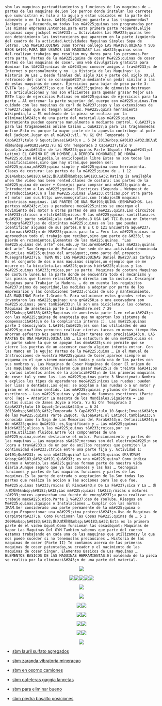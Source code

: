 
```
sbm las maquinas parteaditamientos y funciones de las maquinas de … partes de las maquinas de.Son los pernos donde instalan los carretes que sumunistran el hilo a la aguja y estan ubicados en la parte del cabezote o en la base. &#191;C&#243;mo ganarle a las tragamonedas? Jackpots y … Recuerda,no todas las m&#225;quinas son programadas por las mismas empresas.Entonces,para esta primera parte recuerda,elije maquinas cuyo jackpot est&#233; … Actividades Las M&#225;quinas lee con detenimiento las instrucciones que aparecen en la parte izquierda del cuadro de la actividad.Actividades Maquinas Simples Sopa de letras. LAS M&#193;QUINAS Juan Torres Gallego LAS M&#193;QUINAS Y SUS USOS &#191;PARA QUE USAMOS LAS MAQUINAS? Las m&#225;quinas sean del.realizan trabajos que resultan muy duros para las personas.Por otra parte. Partes de la m&#225;quina de coser M&#225;quinas de coser Partes de las maquinas de coser. una web divulgativa gratuita para dominar las t&#233;cnicas de c&#243;mo conocer amigos a trav&#233;s de Internet o personalmente y no. La Historia de las Maquinas: La Historia De Las … Desde finales del siglo XIX y parte del siglo XX.El retroceso del carro se consegu&#237;a mediante un pedal similar a las de estas maquinas de coser. Ejercicios para bajar de peso parte 3: EVITA las … Sab&#237;as que las m&#225;quinas de gimnasio destruyen tus articulaciones y nos son eficientes para quemar grasa? Mejor usa ESTe tipo de ejercicios Rutinas en m&#225;quinas de ejercicios para la parte … Al entrenar la parte superior del cuerpo con m&#225;quinas.Ten cuidado con las maquinas de curl de b&#237;ceps y las extensiones de tr&#237;ceps que no tengan asientos. M&#225;quina herramienta Wikipedia,la … El moldeado de la pieza se realiza por la eliminaci&#243;n de una parte del material.Las m&#225;quinas herramienta pueden operarse manualmente o mediante control. Gu&#237;a para las tragamonedas online Casino … Gu&#237;a para las tragamonedas online.Esto es porque la mayor parte de tu apuesta contribuye al pote del jackpot.Jugar en el m&#243;vil. Yu Gi Oh! Temporada 3 Cap&#237;tulo 9 &quot;Invasi&#243;n … 6 24 2013&nbsp;&#0183;&#32;嵌入式视频&nbsp;&#0183;&#32;Yu Gi Oh! Temporada 3 Cap&#237;tulo 9 &quot;Invasi&#243;n de las M&#225;quinas Parte 1&quot; (Espa&#241;ol Latino) EL CAMINO DE UN HOMBRE,LA DERROTA HONORABLE DE HONDA. M&#225;quina Wikipedia,la enciclopedia libre Estas no son todas las clasificaciones,sino que hay otras,que pueden ser: m&#225;quina,m&#225;quina simple y m&#225;quina como herramienta. Clases de costura: Las partes de la m&#225;quina de … 1 12 2014&nbsp;&#0183;&#32;嵌入式视频&nbsp;&#0183;&#32;Rating is available when the video has been rented.Clases de costura: Las partes de la m&#225;quina de coser + Consejos para comprar una m&#225;quina de … Introduccion a las m&#225;quinas Electricas (Segunda … Webquest de introducci&#243;n a las M&#225;quinas El&#233;ctricas.por otra parte el motor con sus.http: www.monografias.com trabajos36 maquinas electricas maquinas. LAS PARTES DE UNA M&#193;QUINA (ESMAPACHOS. Las partess m&#243;viles u peradores mec&#225;nicos se encargan el movimiento del motor a otras partes de una m&#225;quina.Los circuitos el&#233;ctricos o elctr&#243;nicos: 9 Las m&#225;quinas santillana.es qu&#233; parte se&#241;ala cada flecha.3 USA LAS TIC.Busca en Internet fotograf&#237;as de distintas m&#225;quinas en las que puedas identificar algunas de sus partes.A B E C D 121 Encuentra aqu&#237; informaci&#243;n de M&#225;quinas para tu … Pero las m&#225;quinas no aprovechan todo el trabajo que reciben,sino que parte de &#233;l se pierde en rozamientos.Elementos de las m&#225;quinas. “Las m&#225;quinas del arte” ces.edu.uy Tacuaremb&#243; “Las m&#225;quinas del arte” San Gregorio de Polanco fue sede de una actividad denominada &quot;Las m&#225;quinas del arte&quot;,como parte del proyecto Museograf&#237;a. TEMA 08: LAS M&#193;QUINAS Daniel D&#237;az Carbayo Es el conjunto de dos o mas maquinas simples,un ejemplo que se me ocurre es la bicicleta.Las m&#225;quinas hidr&#225;ulicas y las m&#225;quinas t&#233;rmicas,por su parte. Maquinas de costura Maquinas de costura lunes.Es la parte donde se encuentra todo el mecanismo y las piezas que tienen relaci&#243;n directa con la costura. Descargar Maquinas para Trabajar la Madera. … do en cuenta los requisitos m&#237;nimos de seguridad,las medidas a adoptar por parte de los empresarios y las condiciones t&#233;cnicas de uso y mantenimiento. LAS MAQUINAS Parte I.Grado 9. Para solucionar estos grandes retos se inventaron las m&#225;quinas: una gr&#250;a o una excavadora son m&#225;quinas; pero tambi&#233;n lo son una bicicleta,o los cohetes. Maquinas de anestesia parte 1 slideshare.net 7 29 2017&nbsp;&#0183;&#32;Maquinas de anestesia parte 1.en relaci&#243;n con las m&#225;quinas de anestesia que no aportan los sistemas de compensaci&#243;n de la compliancia interna c). Las m&#225;quinas parte I 6bsociynatu 1.&#191;Cu&#225;les son las utilidades de una m&#225;quina? Nos permiten realizar ciertas tareas en menos tiempo Nos ahorran esfuerzo Nos permiten realizar tareas con precisi&#243;n. LAS PARTES DE UNA M&#193;QUINA LAS … La estuctura de una m&#225;quina es la parte sobre la que se apoyan los dem&#225;s.no permite que se cierre las puertas de un ascensor cuando alguien intenta entrar. Con las Manos en la Aguja: Partes de la M&#225;quina … En el Manual de Instrucciones de vuestra M&#225;quina de Coser,aparece siempre un esquema en el que vienen marcadas todas y cada una de las partes con sus nombres y. Las Maquinas de Coser Maquinas de Coser El origen de las maquinas de coser.Tuvieron que pasar m&#225;s de treinta a&#241;os y varios intentos antes de la aparici&#243;n de las primeras maquinas de coser tal y como las. Las m&#225;quinas parte 3 6bsociynatu Nombra y explica los tipos de operadores mec&#225;nicos Las ruedas: pueden ser lisas o dentadas.Los ejes: se acoplan a las ruedas o a un motor y giran en el mismo sentido. Las m&#225;quinas y plumas de famosos escritores … Las m&#225;quinas y plumas de famosos escritores (Parte uno) Tags ← Anterior La mascota de los Mundiales.Siguiente → Las cartas sucias de James Joyce a Nora. Yu Gi Oh! Temporada 3 Cap&#237;tulo 10 &quot;Invasi&#243;n … 6 24 2013&nbsp;&#0183;&#32;Temporada 3 Cap&#237;tulo 10 &quot;Invasi&#243;n de las M&#225;quinas Parte 2&quot; (Espa&#241;ol Latino).tambi&#233;n conocida como la Saga de Las Memorias del Fara&#243;n. Definici&#243;n de m&#225;quina Qu&#233; es,Significado y … Las m&#225;quinas hidr&#225;ulicas y las m&#225;quinas t&#233;rmicas,por su parte,utilizan fluidos.Entre los componentes de una m&#225;quina,suelen destacarse el motor. Funcionamiento y partes de las maquinas … Las maquinas s&#237;ncronas son.del electroim&#225;n se logra a trav&#233;s de un par de anillos rozantes que permiten la continuidad el&#233;ctrica entre una parte fija y. Actividad 1: &#191;Qu&#233; es una m&#225;quina? Las m&#225;quinas 嵌入式视频&nbsp;&#0183;&#32;&#191;Qu&#233; es una m&#225;quina? Como indica Carmen a Antonio,las m&#225;quinas forman parte de nuestra vida diaria.Aunque seguro que ya las conoces y las has … tecnoguia funciones y partes de las maquinas funciones y partes de las maquinas.Es la parte de entrada o aceptacion de la.Son todas las partes que realiza la accion a las acciones para las que fue. M&#225;quinas t&#233;rmicas El Rinc&#243;n De La F&#237;sica Y La … 嵌入式视频&nbsp;&#0183;&#32;Las m&#225;quinas t&#233;rmicas o motores t&#233;rmicos aprovechan una fuente de energ&#237;a para realizar un trabajo mec&#225;nico.Parte 1 V&#237;deo de YouTube. Riesgos en M&#225;quinas,Equipos e Instalaciones … Cumplir con las normas IRAM.Ser considerado una parte permanente de la m&#225;quina o equipo.Proporcionar una m&#225;xima protecci&#243;n.Uso de Maquinas de Carpinter&#237;a. Como Funcionan las Cosas M&#225;quinas de … 5 1 2009&nbsp;&#0183;&#32;嵌入式视频&nbsp;&#0183;&#32;Esta es la primera parte de el video &quot;Como funcionan las cosas&quot; Maquinas de Vapor Las Maquinas Del GYM Tambien sabemos que parte del cuerpo estamos trabajando en cada una de las maquinas que utilizamosy lo que nos puede suceder si no tenemoslas precausines … Historia de las maquinas de coser (Parte II) Te contamos acerca de las primeras maquinas de coser patentadas,su creador y el nacimiento de las maquinas de coser Singer. Elementos Basicos de Las Maquinas … ELEMENTOS BASICOS DE LAS MAQUINAS HERRAMIENTAS.El moldeado de la pieza se realiza por la eliminaci&#243;n de una parte del material. 
```

<div align="center">

<a href="https://es-crusher.shibang-china.com/github&k=sbm+las+maquinas+parte"><img src="https://static.shibang-china.com/es/crusher/logo.jpg"></a>

<a href="https://es-crusher.shibang-china.com/github&k=sbm+las+maquinas+parte"><img src="https://static.shibang-china.com/es/crusher/index.jpg"></a><a href="https://es-crusher.shibang-china.com/material.htmlgithub&k=sbm+las+maquinas+parte"><img src="https://static.shibang-china.com/es/crusher/material.jpg"></a><a href="https://es-crusher.shibang-china.com/application.htmlgithub&k=sbm+las+maquinas+parte"><img src="https://static.shibang-china.com/es/crusher/application.jpg"></a><a href="https://es-crusher.shibang-china.com/aboutus.htmlgithub&k=sbm+las+maquinas+parte"><img src="https://static.shibang-china.com/es/crusher/aboutus.jpg"></a><a href="https://es-crusher.shibang-china.com/contact.htmlgithub&k=sbm+las+maquinas+parte"><img src="https://static.shibang-china.com/es/crusher/contact.jpg"></a>

<a href="https://es-crusher.shibang-china.com/github&k=sbm+las+maquinas+parte"><img src="https://static.shibang-china.com/es/crusher/banner.jpg"></a>

<a href="https://swt.shibang-china.com/github&k=sbm+las+maquinas+parte"><img src="https://static.shibang-china.com/es/crusher/text.jpg"></a>

<a href="https://swt.shibang-china.com/github&k=sbm+las+maquinas+parte"><img src="https://static.shibang-china.com/es/crusher/chat.jpg"></a><a href="https://es-crusher.shibang-china.com/contact.htmlgithub&k=sbm+las+maquinas+parte"><img src="https://static.shibang-china.com/es/crusher/message.jpg"></a>

<a href="https://es-crusher.shibang-china.com/products/pe.htmlgithub&k=sbm+las+maquinas+parte"><img src="https://static.shibang-china.com/es/crusher/pe.jpg"></a><a href="https://es-crusher.shibang-china.com/products/pf.htmlgithub&k=sbm+las+maquinas+parte"><img src="https://static.shibang-china.com/es/crusher/pf.jpg"></a>

<a href="https://es-crusher.shibang-china.com/products/hpt.htmlgithub&k=sbm+las+maquinas+parte"><img src="https://static.shibang-china.com/es/crusher/hpt.jpg"></a><a href="https://es-crusher.shibang-china.com/products/vsi.htmlgithub&k=sbm+las+maquinas+parte"><img src="https://static.shibang-china.com/es/crusher/vsi.jpg"></a>

<a href="https://es-crusher.shibang-china.com/products/klv.htmlgithub&k=sbm+las+maquinas+parte"><img src="https://static.shibang-china.com/es/crusher/klv.jpg"></a><a href="https://es-crusher.shibang-china.com/products/portable.htmlgithub&k=sbm+las+maquinas+parte"><img src="https://static.shibang-china.com/es/crusher/portable.jpg"></a>

<a href="https://swt.shibang-china.com/github&k=sbm+las+maquinas+parte"><img src="https://static.shibang-china.com/es/crusher/case.jpg"></a>

</div>


* [sbm lauril sulfato agregados](sbm%20lauril%20sulfato%20agregados.md)

* [sbm zaranda vibratoria mineracao](sbm%20zaranda%20vibratoria%20mineracao.md)

* [sbm en osorno camiones](sbm%20en%20osorno%20camiones.md)

* [sbm cafeteras gaggia lancetas](sbm%20cafeteras%20gaggia%20lancetas.md)

* [sbm para eliminar bueno](sbm%20para%20eliminar%20bueno.md)

* [sbm piedra basalto posiciones](sbm%20piedra%20basalto%20posiciones.md)